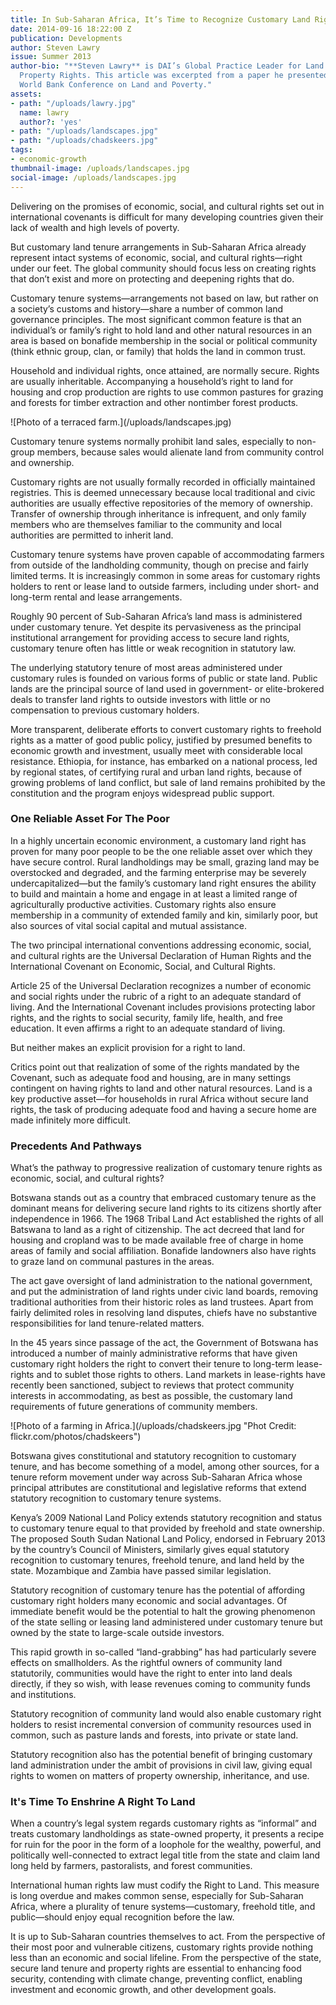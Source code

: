 ```yaml
---
title: In Sub-Saharan Africa, It’s Time to Recognize Customary Land Rights
date: 2014-09-16 18:22:00 Z
publication: Developments
author: Steven Lawry
issue: Summer 2013
author-bio: "**Steven Lawry** is DAI’s Global Practice Leader for Land Tenure and
  Property Rights. This article was excerpted from a paper he presented at the 2013
  World Bank Conference on Land and Poverty."
assets:
- path: "/uploads/lawry.jpg"
  name: lawry
  author?: 'yes'
- path: "/uploads/landscapes.jpg"
- path: "/uploads/chadskeers.jpg"
tags:
- economic-growth
thumbnail-image: /uploads/landscapes.jpg
social-image: /uploads/landscapes.jpg
---
```


<p>Delivering on the promises of economic, social, and cultural rights set out in international covenants is difficult for many developing countries given their lack of wealth and high levels of poverty.</p>



<p>But customary land tenure arrangements in Sub-Saharan Africa already represent intact systems of economic, social, and cultural rights—right under our feet. The global community should focus less on creating rights that don’t exist and more on protecting and deepening rights that do.</p>
<p>Customary tenure systems—arrangements not based on law, but rather on a society’s customs and history—share a number of common land governance principles. The most significant common feature is that an individual’s or family’s right to hold land and other natural resources in an area is based on bonafide membership in the social or political community (think ethnic group, clan, or family) that holds the land in common trust.  </p>
<p>Household and individual rights, once attained, are normally secure.  Rights are usually inheritable. Accompanying a household’s right to land for housing and crop production are rights to use common pastures for grazing and forests for timber extraction and other nontimber forest products. </p>
![Photo of a terraced farm.](/uploads/landscapes.jpg) 
<p>Customary tenure systems normally prohibit land sales, especially to non-group members, because sales would alienate land from community control and ownership. </p>
<p>Customary rights are not usually formally recorded in officially maintained registries. This is deemed unnecessary because local traditional and civic authorities are usually effective repositories of the memory of ownership. Transfer of ownership through inheritance is infrequent, and only family members who are themselves familiar to the community and local authorities are permitted to inherit land.  </p>
<p>Customary tenure systems have proven capable of accommodating farmers from outside of the landholding community, though on precise and fairly limited terms. It is increasingly common in some areas for customary rights holders to rent or lease land to outside farmers, including under short- and long-term rental and lease arrangements. </p>
<p>Roughly 90 percent of Sub-Saharan Africa’s land mass is administered under customary tenure. Yet despite its pervasiveness as the principal institutional arrangement for providing access to secure land rights, customary tenure often has little or weak recognition in statutory law. </p>
<p>The underlying statutory tenure of most areas administered under customary rules is founded on various forms of public or state land.  Public lands are the principal source of land used in government- or elite-brokered deals to transfer land rights to outside investors with little or no compensation to previous customary holders.</p>
<p>More transparent, deliberate efforts to convert customary rights to freehold rights as a matter of good public policy, justified by presumed benefits to economic growth and investment, usually meet with considerable local resistance. Ethiopia, for instance, has embarked on a national process, led by regional states, of certifying rural and urban land rights, because of growing problems of land conflict, but sale of land remains prohibited by the constitution and the program enjoys widespread public support.</p>
<h3>One Reliable Asset For The Poor</h3>
<p>In a highly uncertain economic environment, a customary land right has proven for many poor people to be the one reliable asset over which they have secure control. Rural landholdings may be small, grazing land may be overstocked and degraded, and the farming enterprise may be severely undercapitalized—but the family’s customary land right ensures the ability to build and maintain a home and engage in at least a limited range of agriculturally productive activities. Customary rights also ensure membership in a community of extended family and kin, similarly poor, but also sources of vital social capital and mutual assistance.</p>
<p>The two principal international conventions addressing economic, social, and cultural rights are the Universal Declaration of Human Rights and the International Covenant on Economic, Social, and Cultural Rights.</p>
<p>Article 25 of the Universal Declaration recognizes a number of economic and social rights under the rubric of a right to an adequate standard of living. And the International Covenant includes provisions protecting labor rights, and the rights to social security, family life, health, and free education. It even affirms a right to an adequate standard of living.  </p>
<p>But neither makes an explicit provision for a right to land.  </p>
<p>Critics point out that realization of some of the rights mandated by the Covenant, such as adequate food and housing, are in many settings contingent on having rights to land and other natural resources. Land is a key productive asset—for households in rural Africa without secure land rights, the task of producing adequate food and having a secure home are made infinitely more difficult.</p>
<h3>Precedents And Pathways</h3>
<p>What’s the pathway to progressive realization of customary tenure rights as economic, social, and cultural rights?</p>
<p>Botswana stands out as a country that embraced customary tenure as the dominant means for delivering secure land rights to its citizens shortly after independence in 1966. The 1968 Tribal Land Act established the rights of all Batswana to land as a right of citizenship. The act decreed that land for housing and cropland was to be made available free of charge in home areas of family and social affiliation. Bonafide landowners also have rights to graze land on communal pastures in the areas.</p>
<p>The act gave oversight of land administration to the national government, and put the administration of land rights under civic land boards, removing traditional authorities from their historic roles as land trustees. Apart from fairly delimited roles in resolving land disputes, chiefs have no substantive responsibilities for land tenure-related matters.</p>
<p>In the 45 years since passage of the act, the Government of Botswana has introduced a number of mainly administrative reforms that have given customary right holders the right to convert their tenure to long-term lease-rights and to sublet those rights to others. Land markets in lease-rights have recently been sanctioned, subject to reviews that protect community interests in accommodating, as best as possible, the customary land requirements of future generations of community members.</p>
![Photo of a farming in Africa.](/uploads/chadskeers.jpg "Phot Credit: flickr.com/photos/chadskeers") 
<p>Botswana gives constitutional and statutory recognition to customary tenure, and has become something of a model, among other sources, for a tenure reform movement under way across Sub-Saharan Africa whose principal attributes are constitutional and legislative reforms that extend statutory recognition to customary tenure systems.</p>
<p>Kenya’s 2009 National Land Policy extends statutory recognition and status to customary tenure equal to that provided by freehold and state ownership. The proposed South Sudan National Land Policy, endorsed in February 2013 by the country’s Council of Ministers, similarly gives equal statutory recognition to customary tenures, freehold tenure, and land held by the state. Mozambique and Zambia have passed similar legislation.  </p>
<p>Statutory recognition of customary tenure has the potential of affording customary right holders many economic and social advantages. Of immediate benefit would be the potential to halt the growing phenomenon of the state selling or leasing land administered under customary tenure but owned by the state to large-scale outside investors.  </p>
<p>This rapid growth in so-called “land-grabbing” has had particularly severe effects on smallholders. As the rightful owners of community land statutorily, communities would have the right to enter into land deals directly, if they so wish, with lease revenues coming to community funds and institutions.  </p>
<p>Statutory recognition of community land would also enable customary right holders to resist incremental conversion of community resources used in common, such as pasture lands and forests, into private or state land. </p>
<p>Statutory recognition also has the potential benefit of bringing customary land administration under the ambit of provisions in civil law, giving equal rights to women on matters of property ownership, inheritance, and use.</p>
<h3>It's Time To Enshrine A Right To Land</h3>
<p>When a country’s legal system regards customary rights as “informal” and treats customary landholdings as state-owned property, it presents a recipe for ruin for the poor in the form of a loophole for the wealthy, powerful, and politically well-connected to extract legal title from the state and claim land long held by farmers, pastoralists, and forest communities.</p>
<p>International human rights law must codify the Right to Land. This measure is long overdue and makes common sense, especially for Sub-Saharan Africa, where a plurality of tenure systems—customary, freehold title, and public—should enjoy equal recognition before the law.</p>
<p>It is up to Sub-Saharan countries themselves to act. From the perspective of their most poor and vulnerable citizens, customary rights provide nothing less than an economic and social lifeline. From the perspective of the state, secure land tenure and property rights are essential to enhancing food security, contending with climate change, preventing conflict, enabling investment and economic growth, and other development goals.</p>
